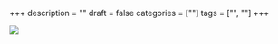 +++
description = ""
draft = false
categories = [""]
tags = ["", ""]
+++

[![](/img/)](/pdf/.pdf)

<!--more-->